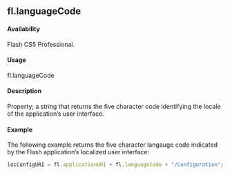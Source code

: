 ## fl.languageCode

#### Availability

Flash CS5 Professional.

#### Usage

fl.languageCode

#### Description

Property; a string that returns the five character code identifying the locale of the application’s user interface.

#### Example

The following example returns the five character langauge code indicated by the Flash application’s localized user interface:
```javascript
locConfigURI = fl.applicationURI + fl.languageCode + "/Configuration";
```